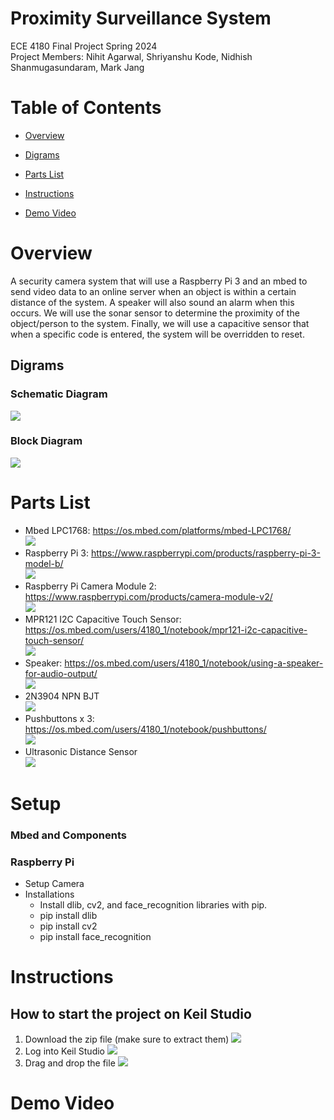 # Proximity Surveillance System
ECE 4180 Final Project Spring 2024 <br />
Project Members: Nihit Agarwal, Shriyanshu Kode, Nidhish Shanmugasundaram, Mark Jang


# Table of Contents
- [Overview](https://github.com/markjang03/ECE4180_finalP.github.io/blob/main/README.md#overview)
- [Digrams](https://github.com/markjang03/ECE4180_finalP.github.io/blob/main/README.md#overview)

- [Parts List](https://github.com/markjang03/ECE4180_finalP.github.io/blob/main/README.md#overview)
- [Instructions](https://github.com/markjang03/ECE4180_finalP.github.io/blob/main/README.md#overview)
- [Demo Video](https://github.com/markjang03/ECE4180_finalP.github.io/blob/main/README.md#overview)


# Overview
A security camera system that will use a Raspberry Pi 3 and an mbed to send video data to an online server when an object is within a certain distance of the system. A speaker will also sound an alarm when this occurs. We will use the sonar sensor to determine the proximity of the object/person to the system. Finally, we will use a capacitive sensor that when a specific code is entered, the system will be overridden to reset.


## Digrams
### Schematic Diagram
![](https://github.com/ShriKode/SurveillanceSystem/blob/main/images/Schematic_ece4180_2024-04-30.svg)
### Block Diagram
![](https://github.com/ShriKode/SurveillanceSystem/blob/main/images/1.jpeg)


# Parts List
- Mbed LPC1768: https://os.mbed.com/platforms/mbed-LPC1768/ <br />
![](https://os.mbed.com/media/cache/platforms/LPC1768.jpg.250x250_q85.jpg)
- Raspberry Pi 3: https://www.raspberrypi.com/products/raspberry-pi-3-model-b/ <br />
![](https://www.canakit.com/Media/700/1368.jpg)
- Raspberry Pi Camera Module 2: https://www.raspberrypi.com/products/camera-module-v2/ <br />
![](https://m.media-amazon.com/images/I/6169R+wUp8L.jpg)
- MPR121 I2C Capacitive Touch Sensor: https://os.mbed.com/users/4180_1/notebook/mpr121-i2c-capacitive-touch-sensor/ <br />
![](https://os.mbed.com/media/uploads/4180_1/touchpad.jpg)
- Speaker: https://os.mbed.com/users/4180_1/notebook/using-a-speaker-for-audio-output/ <br />
![](https://os.mbed.com/media/uploads/4180_1/pcbspeaker.jpg)
- 2N3904 NPN BJT <br />
![](https://cdn.sparkfun.com/assets/parts/2/9/9/00521-1.jpg)
- Pushbuttons x 3: https://os.mbed.com/users/4180_1/notebook/pushbuttons/ <br />
![](https://mm.digikey.com/Volume0/opasdata/d220001/medias/images/4220/MFG_TS02-Sm-BK-LCR.jpg)
- Ultrasonic Distance Sensor <br />
![](https://github.com/ShriKode/SurveillanceSystem/blob/main/images/sonar.jpeg)
 

# Setup
### Mbed and Components

### Raspberry Pi
- Setup Camera
- Installations
   - Install dlib, cv2, and face_recognition libraries with pip.
   - pip install dlib
   - pip install cv2
   - pip install face_recognition


# Instructions
## How to start the project on Keil Studio
1. Download the zip file (make sure to extract them)
![](https://github.com/ShriKode/SurveillanceSystem/blob/main/images/keil3.jpeg)
2. Log into Keil Studio
![](https://github.com/ShriKode/SurveillanceSystem/blob/main/images/keil1.jpeg)
3. Drag and drop the file 
![](https://github.com/ShriKode/SurveillanceSystem/blob/main/images/keil2.jpeg)

# Demo Video



